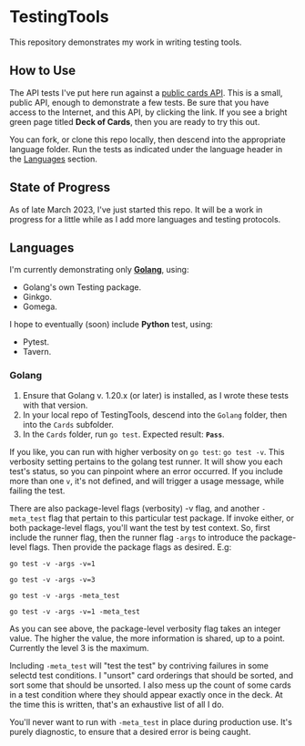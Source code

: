 # TestingTools

This repository demonstrates my work in writing testing tools.

## How to Use

The API tests I've put here run against a 
[public cards API](https://deckofcardsapi.com/). 
This is a small, public API, enough to demonstrate a few tests.
Be sure that you have access to the Internet, and this API, by clicking the
link. If you see a bright green page titled **Deck of Cards**, then you are
ready to try this out.

You can fork, or clone this repo locally, then descend into the appropriate
language folder. Run the tests as indicated under the language header in the 
[Languages](#languages) section.

## State of Progress

As of late March 2023, I've just started this repo. It will be a work in
progress for a little while as I add more languages and testing protocols.

## Languages

I'm currently demonstrating only **[Golang](#golang)**, using:
- Golang's own Testing package.
- Ginkgo.
- Gomega.

I hope to eventually (soon) include **Python** test, using:
- Pytest.
- Tavern. 

### Golang

1. Ensure that Golang v. 1.20.x (or later) is installed, as I wrote
these tests with that version.
2. In your local repo of TestingTools, descend into the `Golang` folder, then 
into the `Cards` subfolder.
3. In the `Cards` folder, run `go test`. 
Expected result: **`Pass`**.

If you like, you can run with higher verbosity on `go test`: `go test -v`. This
verbosity setting pertains to the golang test runner. It will show you each 
test's status, so you can pinpoint where an error occurred. If you include more
than one `v`, it's not defined, and will trigger a usage message, while failing
the test.

There are also package-level flags (verbosity) -v flag, and another 
`-meta_test` flag that pertain
to this particular test package. If invoke either, or both package-level flags,
you'll want the test by test context. So, first include the runner flag, then
the runner flag `-args` to introduce the package-level flags. Then provide the
package flags as desired. E.g:

    go test -v -args -v=1 

    go test -v -args -v=3

    go test -v -args -meta_test

    go test -v -args -v=1 -meta_test 

As you can see above, the package-level verbosity flag takes an integer value. 
The higher the value, the more information is shared, up to a point. Currently
the level 3 is the maximum.

Including `-meta_test` will "test the test" by contriving failures in some 
selectd test conditions. I "unsort" card orderings that should be sorted, and
sort some that should be unsorted. I also mess up the count of some cards in a
test condition where they should appear exactly once in the deck. At the time
this is written, that's an exhaustive list of all I do.

You'll never want to run with `-meta_test` in place during production use. It's
purely diagnostic, to ensure that a desired error is being caught. 


